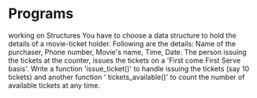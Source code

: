 # Programs
working on Structures
You have to choose a data structure to hold the details of a movie-ticket holder. Following are the details:
Name of the purchaser, Phone number, Movie's name, Time, Date.
The person issuing the tickets at the counter, issues the tickets on a 'First come First Serve basis'.
Write a function 'issue_ticket()' to handle issuing the tickets (say 10 tickets) and another function ' tickets_available()' to count the number of available tickets at any time.
